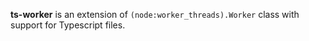 **ts-worker** is an extension of `(node:worker_threads).Worker` class 
with support for Typescript files.